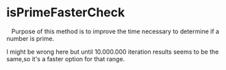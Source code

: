 # isPrimeFasterCheck
  
  &nbsp;&nbsp; Purpose of this method is to improve the time necessary to determine if a number is prime.  <br/>

  I might be wrong here but until 10.000.000 iteration results seems to be the same,so it's a faster option for that range. 
